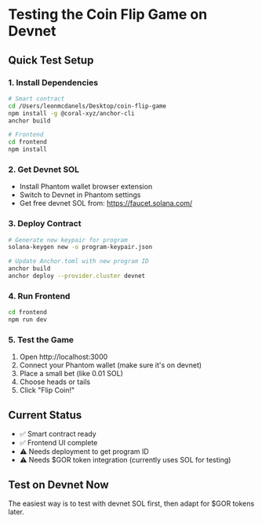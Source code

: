 # Testing the Coin Flip Game on Devnet

## Quick Test Setup

### 1. Install Dependencies
```bash
# Smart contract
cd /Users/leonmcdanels/Desktop/coin-flip-game
npm install -g @coral-xyz/anchor-cli
anchor build

# Frontend
cd frontend
npm install
```

### 2. Get Devnet SOL
- Install Phantom wallet browser extension
- Switch to Devnet in Phantom settings
- Get free devnet SOL from: https://faucet.solana.com/

### 3. Deploy Contract
```bash
# Generate new keypair for program
solana-keygen new -o program-keypair.json

# Update Anchor.toml with new program ID
anchor build
anchor deploy --provider.cluster devnet
```

### 4. Run Frontend
```bash
cd frontend
npm run dev
```

### 5. Test the Game
1. Open http://localhost:3000
2. Connect your Phantom wallet (make sure it's on devnet)
3. Place a small bet (like 0.01 SOL)
4. Choose heads or tails
5. Click "Flip Coin!"

## Current Status
- ✅ Smart contract ready
- ✅ Frontend UI complete  
- ⚠️ Needs deployment to get program ID
- ⚠️ Needs $GOR token integration (currently uses SOL for testing)

## Test on Devnet Now
The easiest way is to test with devnet SOL first, then adapt for $GOR tokens later.